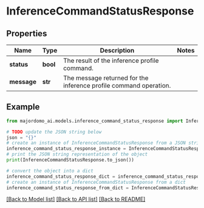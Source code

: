 # InferenceCommandStatusResponse


## Properties

Name | Type | Description | Notes
------------ | ------------- | ------------- | -------------
**status** | **bool** | The result of the inference profile command. | 
**message** | **str** | The message returned for the inference profile command operation. | 

## Example

```python
from majordomo_ai.models.inference_command_status_response import InferenceCommandStatusResponse

# TODO update the JSON string below
json = "{}"
# create an instance of InferenceCommandStatusResponse from a JSON string
inference_command_status_response_instance = InferenceCommandStatusResponse.from_json(json)
# print the JSON string representation of the object
print(InferenceCommandStatusResponse.to_json())

# convert the object into a dict
inference_command_status_response_dict = inference_command_status_response_instance.to_dict()
# create an instance of InferenceCommandStatusResponse from a dict
inference_command_status_response_from_dict = InferenceCommandStatusResponse.from_dict(inference_command_status_response_dict)
```
[[Back to Model list]](../README.md#documentation-for-models) [[Back to API list]](../README.md#documentation-for-api-endpoints) [[Back to README]](../README.md)



